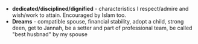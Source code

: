 <ul>
  <li><strong>dedicated/disciplined/dignified</strong> - characteristics I respect/admire and wish/work to attain. Encouraged by Islam too.</li>
  <li><strong>Dreams</strong> - compatible spouse, financial stability, adopt a child, strong deen, get to Jannah, be a setter and part of professional team, be called "best husbnad" by my spouse</li>
</ul>
